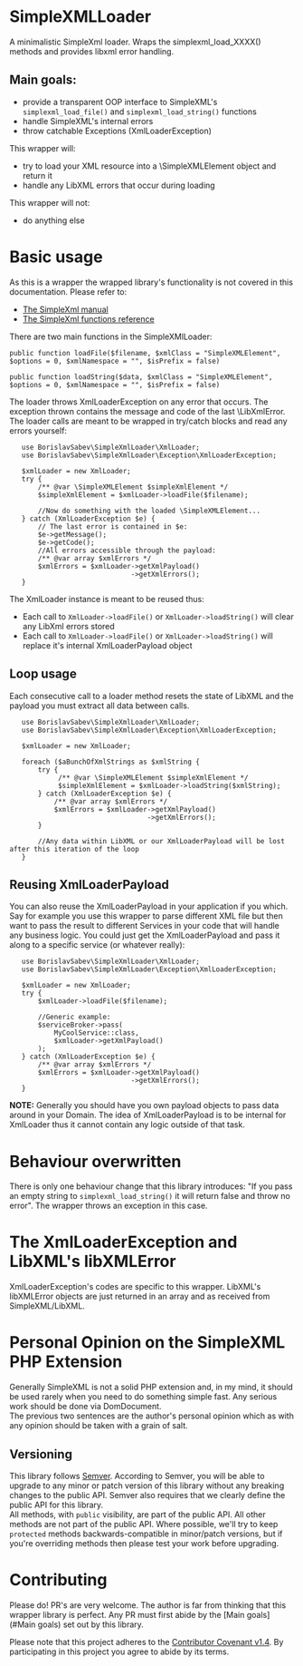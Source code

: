 # SimpleXMLLoader
  A minimalistic SimpleXml loader. Wraps the simplexml_load_XXXX() methods and provides libxml error handling. 

## Main goals:
  - provide a transparent OOP interface to SimpleXML's `simplexml_load_file()` and `simplexml_load_string()` functions
  - handle SimpleXML's internal errors
  - throw catchable Exceptions (XmlLoaderException)

  This wrapper will:
   - try to load your XML resource into a \SimpleXMLElement object and return it
   - handle any LibXML errors that occur during loading

  This wrapper will not: 
   - do anything else

# Basic usage
  As this is a wrapper the wrapped library's functionality is not covered in this documentation. Please refer to:  
  - [The SimpleXml manual](http://php.net/manual/en/book.simplexml.php)
  - [The SimpleXml functions reference](http://php.net/manual/en/ref.simplexml.php)
  
  There are two main functions in the SimpleXMlLoader:
  ```
  public function loadFile($filename, $xmlClass = "SimpleXMLElement", $options = 0, $xmlNamespace = "", $isPrefix = false)
  
  public function loadString($data, $xmlClass = "SimpleXMLElement", $options = 0, $xmlNamespace = "", $isPrefix = false)
  ```
 
  The loader throws XmlLoaderException on any error that occurs. The exception thrown contains the message and code of the last \LibXmlError. The loader calls are meant to be wrapped in try/catch blocks and read any errors yourself: 
```
   use BorislavSabev\SimpleXmlLoader\XmlLoader;
   use BorislavSabev\SimpleXmlLoader\Exception\XmlLoaderException;

   $xmlLoader = new XmlLoader;
   try {
       /** @var \SimpleXMLElement $simpleXmlElement */
       $simpleXmlElement = $xmlLoader->loadFile($filename);
       
       //Now do something with the loaded \SimpleXMLElement...
   } catch (XmlLoaderException $e) {
       // The last error is contained in $e:
       $e->getMessage();
       $e->getCode();
       //All errors accessible through the payload:
       /** @var array $xmlErrors */
       $xmlErrors = $xmlLoader->getXmlPayload()
                              ->getXmlErrors();
   }
```

  The XmlLoader instance is meant to be reused thus:
  - Each call to `XmlLoader->loadFile()` or `XmlLoader->loadString()` will clear any LibXml errors stored
  - Each call to `XmlLoader->loadFile()` or `XmlLoader->loadString()`  will replace it's internal XmlLoaderPayload object

## Loop usage
  Each consecutive call to a loader method resets the state of LibXML and the payload you must extract all data between calls.

```
   use BorislavSabev\SimpleXmlLoader\XmlLoader;
   use BorislavSabev\SimpleXmlLoader\Exception\XmlLoaderException;

   $xmlLoader = new XmlLoader;
   
   foreach ($aBunchOfXmlStrings as $xmlString {
       try {
            /** @var \SimpleXMLElement $simpleXmlElement */
            $simpleXmlElement = $xmlLoader->loadString($xmlString);
       } catch (XmlLoaderException $e) {
           /** @var array $xmlErrors */
           $xmlErrors = $xmlLoader->getXmlPayload()
                                  ->getXmlErrors();
       }
       
       //Any data within LibXML or our XmlLoaderPayload will be lost after this iteration of the loop
   }
```

## Reusing XmlLoaderPayload
  You can also reuse the XmlLoaderPayload in your application if you which. Say for example you use this wrapper to parse different XML file but then want to pass the result to different Services in your code that will handle any business logic. You could just get the XmlLoaderPayload and pass it along to a specific service (or whatever really):
    
```
   use BorislavSabev\SimpleXmlLoader\XmlLoader;
   use BorislavSabev\SimpleXmlLoader\Exception\XmlLoaderException;

   $xmlLoader = new XmlLoader;
   try {
       $xmlLoader->loadFile($filename);

       //Generic example:
       $serviceBroker->pass(
           MyCoolService::class,
           $xmlLoader->getXmlPayload()
       );
   } catch (XmlLoaderException $e) {
       /** @var array $xmlErrors */
       $xmlErrors = $xmlLoader->getXmlPayload()
                              ->getXmlErrors();
   }
```
  **NOTE:** Generally you should have you own payload objects to pass data around in your Domain. The idea of XmlLoaderPayload is to be internal for XmlLoader thus it cannot contain any logic outside of that task.

# Behaviour overwritten
  There is only one behaviour change that this library introduces: "If you pass an empty string to `simplexml_load_string()` it will return false and throw no error". The wrapper throws an exception in this case.

# The XmlLoaderException and LibXML's libXMLError
  XmlLoaderException's codes are specific to this wrapper.
  LibXML's libXMLError objects are just returned in an array and as received from SimpleXML/LibXML. 

# Personal Opinion on the SimpleXML PHP Extension
  Generally SimpleXML is not a solid PHP extension and, in my mind, it should be used rarely when you need to do something simple fast. Any serious work should be done via DomDocument.   
  The previous two sentences are the author's personal opinion which as with any opinion should be taken with a grain of salt.

## Versioning
  This library follows [Semver](http://semver.org). According to Semver, you will be able to upgrade to any minor or patch version of this library without any breaking changes to the public API. Semver also requires that we clearly define the public API for this library.  
  All methods, with `public` visibility, are part of the public API. All other methods are not part of the public API. Where possible, we'll try to keep `protected` methods backwards-compatible in minor/patch versions, but if you're overriding methods then please test your work before upgrading.

# Contributing
  Please do! PR's are very welcome. The author is far from thinking that this wrapper library is perfect.
  Any PR must first abide by the [Main goals](#Main goals) set out by this library.

  Please note that this project adheres to the [Contributor Covenant v1.4](http://contributor-covenant.org/). By participating in this project you agree to abide by its terms.